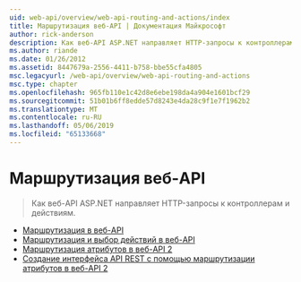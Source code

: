 ```yaml
---
uid: web-api/overview/web-api-routing-and-actions/index
title: Маршрутизация веб-API | Документация Майкрософт
author: rick-anderson
description: Как веб-API ASP.NET направляет HTTP-запросы к контроллерам и действиям.
ms.author: riande
ms.date: 01/26/2012
ms.assetid: 8447679a-2556-4411-b758-bbe55cfa4805
msc.legacyurl: /web-api/overview/web-api-routing-and-actions
msc.type: chapter
ms.openlocfilehash: 965fb110e1c42d8e6ebe198da4a904e1601bcf29
ms.sourcegitcommit: 51b01b6ff8edde57d8243e4da28c9f1e7f1962b2
ms.translationtype: MT
ms.contentlocale: ru-RU
ms.lasthandoff: 05/06/2019
ms.locfileid: "65133668"
---
```

# <a name="web-api-routing"></a>Маршрутизация веб-API

> Как веб-API ASP.NET направляет HTTP-запросы к контроллерам и действиям.

- [Маршрутизация в веб-API](routing-in-aspnet-web-api.md)
- [Маршрутизация и выбор действий в веб-API](routing-and-action-selection.md)
- [Маршрутизация атрибутов в веб-API 2](attribute-routing-in-web-api-2.md)
- [Создание интерфейса API REST с помощью маршрутизации атрибутов в веб-API 2](create-a-rest-api-with-attribute-routing.md)

